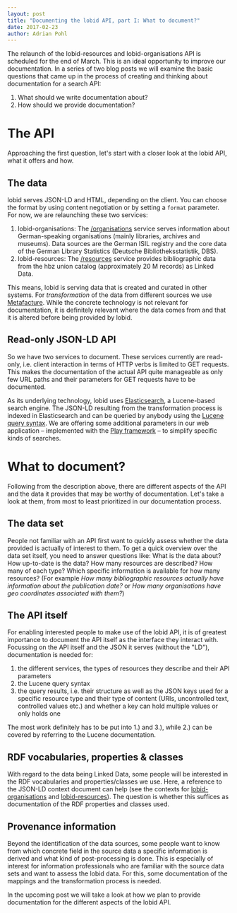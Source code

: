 ```yaml
---
layout: post
title: "Documenting the lobid API, part I: What to document?"
date: 2017-02-23
author: Adrian Pohl
---
```


The relaunch of the lobid-resources and lobid-organisations API is scheduled for the end of March. This is an ideal opportunity to improve our documentation. In a series of two blog posts we will examine the basic questions that came up in the process of creating and thinking about documentation for a search API:

1. What should we write documentation about?
2. How should we provide documentation? 

# The API

Approaching the first question, let's start with a closer look at the lobid API, what it offers and how.

## The data

lobid serves JSON-LD and HTML, depending on the client. You can choose the format by using content negotiation or by setting a `format` parameter. For now, we are relaunching these two services:

1. lobid-organisations: The [/organisations](https://lobid.org/organisations) service serves information about German-speaking organisations (mainly libraries, archives and museums). Data sources are the German ISIL registry and the core data of the German Library Statistics (Deutsche Bibliotheksstatistik, DBS). 
2. lobid-resources: The [/resources](https://lobid.org/resources) service provides bibliographic data from the hbz union catalog (approximately 20 M records) as Linked Data.

This means, lobid is serving data that is created and curated in other systems. For _transformation_ of the data from different sources we use [Metafacture](https://github.com/culturegraph/metafacture-core). While the concrete technology is not relevant for documentation, it is definitely relevant where the data comes from and that it is altered before being provided by lobid.

## Read-only JSON-LD API

So we have two services to document. These services currently are read-only, i.e. client interaction in terms of HTTP verbs is limited to GET requests. This makes the documentation of the actual API quite manageable as only few URL paths and their parameters for GET requests have to be documented.

As its underlying technology, lobid uses [Elasticsearch](https://www.elastic.co/products/elasticsearch), a Lucene-based search engine. The JSON-LD resulting from the transformation process is indexed in Elasticsearch and can be queried by anybody using the [Lucene query syntax](https://lucene.apache.org/core/2_9_4/queryparsersyntax.html). We are offering some additional parameters in our web application – implemented with the [Play framework](https://www.playframework.com/) – to simplify specific kinds of searches.

# What to document?

Following from the description above, there are different aspects of the API and the data it provides that may be worthy of documentation. Let's take a look at them, from most to least prioritized in our documentation process.

## The data set

People not familiar with an API first want to quickly assess whether the data provided is actually of interest to them. To get a quick overview over the data set itself, you need to answer questions like: What is the data about? How up-to-date is the data? How many resources are described? How many of each type? Which specific information is available for how many resources? (For example _How many bibliographic resources actually have information about the publication date?_ or _How many organisations have geo coordinates associated with them?_)

## The API itself

For enabling interested people to make use of the lobid API, it is of greatest importance to document the API itself as the interface they interact with. Focussing on the API itself and the JSON it serves (without the "LD"), documentation is needed for:

1. the different services, the types of resources they describe and their API parameters
2. the Lucene query syntax
3. the query results, i.e. their structure as well as the JSON keys used for a specific resource type and their type of content (URIs, uncontrolled text, controlled values etc.) and whether a key can hold multiple values or only holds one

The most work definitely has to be put into 1.) and 3.), while 2.) can be covered by referring to the Lucene documentation.

## RDF vocabularies, properties & classes

With regard to the data being Linked Data, some people will be interested in the RDF vocabularies and properties/classes we use. Here, a reference to the JSON-LD context document can help (see the contexts for [lobid-organisations](http://lobid.org/organisations/context.jsonld) and [lobid-resources](http://lobid.org/resources/context.jsonld)). The question is whether this suffices as documentation of the RDF properties and classes used.

## Provenance information

Beyond the identification of the data sources, some people want to know from which concrete field in the source data a specific information is derived and what kind of post-processing is done. This is especially of interest for information professionals who are familiar with the source data sets and want to assess the lobid data. For this, some documentation of the mappings and the transformation process is needed.

In the upcoming post we will take a look at how we plan to provide documentation for the different aspects of the lobid API.
